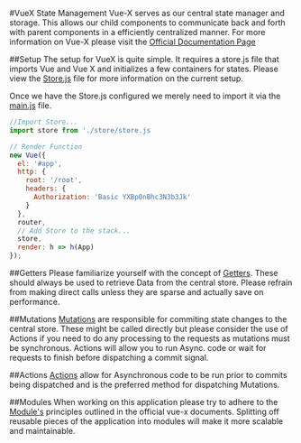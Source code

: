 #VueX State Management
Vue-X serves as our central state manager and storage. This allows our child components to communicate back and forth with parent components in a efficiently centralized manner. For more information on Vue-X please visit the [Official Documentation Page](https://github.com/vuejs/vuex "vue-x Documentation")

##Setup
The setup for VueX is quite simple. It requires a store.js file that imports Vue and Vue X and initializes a few containers for states. Please view the [Store.js](../vue-app-base/src/store/store.js) file for more information on the current setup.

Once we have the Store.js configured we merely need to import it via the [main.js](../vue-app-base/src/main.js) file.

```javascript
//Import Store...
import store from './store/store.js

// Render Function
new Vue({
  el: '#app',
  http: {
    root: '/root',
    headers: {
      Authorization: 'Basic YXBp0nBhc3N3b3Jk'
    }
  },
  router,
  // Add Store to the stack...
  store,
  render: h => h(App)
});
```

##Getters
Please familiarize yourself with the concept of [Getters](https://vuex.vuejs.org/en/getters.html). These should always be used to retrieve Data from the central store. Please refrain from making direct calls unless they are sparse and actually save on performance.

##Mutations
[Mutations](https://vuex.vuejs.org/en/mutations.html) are responsible for commiting state changes to the central store. These might be called directly but please consider the use of Actions if you need to do any processing to the requests as mutations must be synchronous. Actions will allow you to run Async. code or wait for requests to finish before dispatching a commit signal.

##Actions
[Actions](https://vuex.vuejs.org/en/actions.html) allow for Asynchronous code to be run prior to commits being dispatched and is the preferred method for dispatching Mutations.

##Modules
When working on this application please try to adhere to the [Module's](https://vuex.vuejs.org/en/modules.html) principles outlined in the official vue-x documents. Splitting off reusable pieces of the application into modules will make it more scalable and maintainable.
